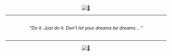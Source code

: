 <div align="center">

[<img style="float:middle" width="auto" alt="🍕" src="https://raw.githubusercontent.com/gist/kwchang0831/03bd457ae491eb8cf0ddf644cbbee9d2/raw/metrics.header.svg">](#)

</div>

<hr/>
<br/>
<div align="center">
<i>"Do it. Just do it. Don't let your dreams be dreams... " </i>
</div>
<br/>
<hr/>

<div align="center">

[<img style="float:middle" width="auto" alt="🍕" src="https://raw.githubusercontent.com/gist/kwchang0831/03bd457ae491eb8cf0ddf644cbbee9d2/raw/metrics.profile.svg">](#)

</div>